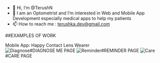 - 👋 Hi, I’m @TerushN
- 👀 I am an Optometrist and I’m interested in Web and Mobile App Development especially medical apps to help my patients
- 📫 How to reach me : terushka.dev@gmail.com

##EXAMPLES OF WORK 

Mobile App: Happy Contact Lens Wearer <br>
![Diagnose](https://user-images.githubusercontent.com/98254788/150837232-987c5444-7751-4376-a248-718c09f925e7.jpg)#DIAGNOSE ME PAGE
![Reminder](https://user-images.githubusercontent.com/98254788/150837237-8582325b-4013-4d6e-b1b8-be4997c749be.jpg)#REMINDER PAGE
![Care](https://user-images.githubusercontent.com/98254788/150837240-282e4efd-3319-4e73-9f8a-3bed2ffde429.jpg)#CARE PAGE


<!---
TerushN/TerushN is a ✨ special ✨ repository because its `README.md` (this file) appears on your GitHub profile.
You can click the Preview link to take a look at your changes.
--->
